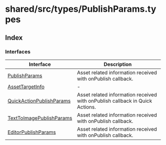# shared/src/types/PublishParams.types

## Index

### Interfaces

| Interface | Description |
| ------ | ------ |
| [PublishParams](interfaces/publish-params.md) | Asset related information received with onPublish callback. |
| [AssetTargetInfo](interfaces/asset-target-info.md) | - |
| [QuickActionPublishParams](interfaces/quick-action-publish-params.md) | Asset related information received with onPublish callback in Quick Actions. |
| [TextToImagePublishParams](interfaces/text-to-image-publish-params.md) | Asset related information received with onPublish callback. |
| [EditorPublishParams](interfaces/editor-publish-params.md) | Asset related information received with onPublish callback. |
